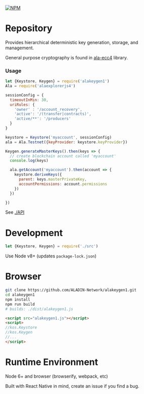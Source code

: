 <!--[![Build Status](https://travis-ci.org/ALAIO/alakeygen1.svg?branch=master)](https://travis-ci.org/ALAIO/alakeygen1)-->
[![NPM](https://img.shields.io/npm/v/alakeygen1.svg)](https://www.npmjs.org/package/alakeygen1)

# Repository

Provides hierarchical deterministic key generation, storage, and management.

General purpose cryptography is found in [ala-ecc4](http://github.com/ALADIN-Network/ala-ecc4) library.

### Usage

```javascript
let {Keystore, Keygen} = require('alakeygen1')
Ala = require('alaexplorerjs4')

sessionConfig = {
  timeoutInMin: 30,
  uriRules: {
    'owner' : '/account_recovery',
    'active': '/(transfer|contracts)',
    'active/**': '/producers'
  }
}

keystore = Keystore('myaccount', sessionConfig)
ala = Ala.Testnet({keyProvider: keystore.keyProvider})

Keygen.generateMasterKeys().then(keys => {
  // create blockchain account called 'myaccount'
  console.log(keys)

  ala.getAccount('myaccount').then(account => {
    keystore.deriveKeys({
      parent: keys.masterPrivateKey,
      accountPermissions: account.permissions
    })
  })

})
```

See [./API](./API.md)

# Development

```javascript
let {Keystore, Keygen} = require('./src')
```

Use Node v8+ (updates `package-lock.json`)

# Browser

```bash
git clone https://github.com/ALADIN-Network/alakeygen1.git
cd alakeygen1
npm install
npm run build
# builds: ./dist/alakeygen1.js
```

```html
<script src="alakeygen1.js"></script>
<script>
//kos.Keystore
//kos.Keygen
//...
</script>
```

# Runtime Environment

Node 6+ and browser (browserify, webpack, etc)

Built with React Native in mind, create an issue if you find a bug.
